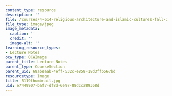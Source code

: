 ```yaml
---
content_type: resource
description: ''
file: /courses/4-614-religious-architecture-and-islamic-cultures-fall-2002/e7449907baf7df8d6e9788dcca89368d_5119thumbnail.jpg
file_type: image/jpeg
image_metadata:
  caption: ''
  credit: ''
  image-alt: ''
learning_resource_types:
- Lecture Notes
ocw_type: OCWImage
parent_title: Lecture Notes
parent_type: CourseSection
parent_uid: 68abeaab-4eff-532c-e858-18d3ffb567bd
resourcetype: Image
title: 5119thumbnail.jpg
uid: e7449907-baf7-df8d-6e97-88dcca89368d
---
```

